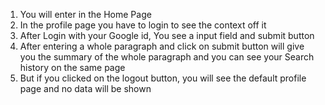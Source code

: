 1. You will enter in the Home Page
2. In the profile page you have to login to see the context off it
3. After Login with your Google id, You see a input field and submit button
4. After entering a whole paragraph and click on submit button will give you the summary of the whole paragraph and you can see your Search history on the same page
5. But if you clicked on the logout button, you will see the default profile page and no data will be shown
